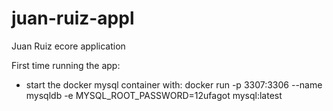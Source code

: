 # juan-ruiz-appl
 Juan Ruiz ecore application

First time running the app:
 - start the docker mysql container with:
 docker run -p 3307:3306 --name mysqldb -e MYSQL_ROOT_PASSWORD=12ufagot mysql:latest
